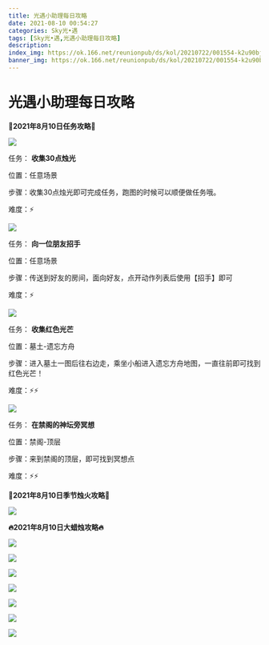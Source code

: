 ```yaml
---
title: 光遇小助理每日攻略
date: 2021-08-10 00:54:27
categories: Sky光•遇
tags: [Sky光•遇,光遇小助理每日攻略]
description: 
index_img: https://ok.166.net/reunionpub/ds/kol/20210722/001554-k2u90bj7ay.png?imageView&thumbnail=600x0&type=jpg
banner_img: https://ok.166.net/reunionpub/ds/kol/20210722/001554-k2u90bj7ay.png?imageView&thumbnail=600x0&type=jpg
---
```

# 光遇小助理每日攻略
**👑2021年8月10日任务攻略👑**

![](https://ok.166.net/reunionpub/ds/kol/20210810/001416-rgdpb4ketj.png)

任务： **收集30点烛光**

位置：任意场景

步骤：收集30点烛光即可完成任务，跑图的时候可以顺便做任务哦。

难度：⚡

![](https://ok.166.net/reunionpub/ds/kol/20210810/001557-2v80s6uyfc.png)

任务： **向一位朋友招手**

位置：任意场景

步骤：传送到好友的房间，面向好友，点开动作列表后使用【招手】即可

难度：⚡

![](https://ok.166.net/reunionpub/ds/kol/20210810/001637-dpwkn3v6b9.png)

任务： **收集红色光芒**

位置：墓土-遗忘方舟

步骤：进入墓土一图后往右边走，乘坐小船进入遗忘方舟地图，一直往前即可找到红色光芒！

难度：⚡⚡

![](https://ok.166.net/reunionpub/ds/kol/20210810/001723-ezul95v7mq.png)

任务： **在禁阁的神坛旁冥想**

位置：禁阁-顶层

步骤：来到禁阁的顶层，即可找到冥想点

难度：⚡⚡

 **🌹2021年8月10日季节烛火攻略🌹**

![](https://ok.166.net/reunionpub/ds/kol/20210810/001255-cklimosbqj.png)

  

 **🔥2021年8月10日大蜡烛攻略🔥**

![](https://ok.166.net/reunionpub/ds/kol/20210810/001918-hnbmspdyz1.png)

![](https://ok.166.net/reunionpub/ds/kol/20210810/001907-dtfrkqjwep.png)

![](https://ok.166.net/reunionpub/ds/kol/20210810/001902-muw652sgsl.png)

![](https://ok.166.net/reunionpub/ds/kol/20210810/002106-fsw5v4s6gu.png)

![](https://ok.166.net/reunionpub/ds/kol/20210810/002106-lp79d0o64t.png)

![](https://ok.166.net/reunionpub/ds/kol/20210810/002226-7n4k2eshma.png)

![](https://ok.166.net/reunionpub/ds/kol/20210810/002223-qoajn4heus.png)

  

